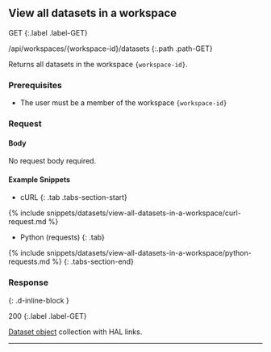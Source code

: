 ## View all datasets in a workspace

GET
{:.label .label-GET}

/api/workspaces/{workspace-id}/datasets
{:.path .path-GET}

Returns all datasets in the workspace `{workspace-id}`.

### Prerequisites

- The user must be a member of the workspace `{workspace-id}`

### Request

#### Body
No request body required.

#### Example Snippets
- cURL
{: .tab .tabs-section-start}

{% include snippets/datasets/view-all-datasets-in-a-workspace/curl-request.md %}

- Python (requests)
{: .tab}

{% include snippets/datasets/view-all-datasets-in-a-workspace/python-requests.md %}
{: .tabs-section-end}

### Response
{: .d-inline-block }

200
{:.label .label-GET}

[Dataset object](#dataset-object) collection with HAL links.

---
